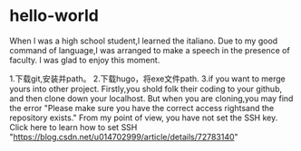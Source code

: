 # hello-world


When l was a high school student,l learned the italiano. 
Due to my good command of language,l was arranged to make a speech in the presence of faculty. 
l was glad to enjoy this moment.


1.下载git,安装并path。
2.下载hugo，将exe文件path.
3.if you want to merge yours into other project. Firstly,you shold folk their coding to your github, and then clone down your localhost.
  But when you are cloning,you may find the error "Please make sure you have the correct access rightsand the repository exists."
  From my point of view, you have not set the SSH key. Click here to learn how to set SSH "https://blog.csdn.net/u014702999/article/details/72783140"
